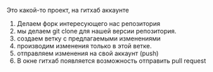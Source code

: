 Это какой-то проект, на гитхаб аккаунте

1. Делаем форк интересующего нас репозитория
2. мы делаем git clone для нашей версии репозитория.
3. создаем ветку с предлагаемыми изменениями
4. производим изменения только в этой ветке.
5. отправляем изменения на свой аккаунт (push)
6. В окне гитхаб появляется возможность отправить pull request